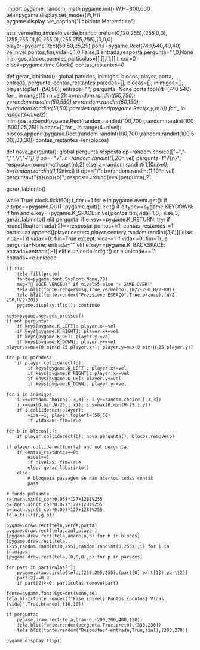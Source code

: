 import pygame, random, math
pygame.init()
W,H=800,600
tela=pygame.display.set_mode((W,H))
pygame.display.set_caption("Labirinto Matemático")

azul,vermelho,amarelo,verde,branco,preto=(0,120,255),(255,0,0),(255,255,0),(0,255,0),(255,255,255),(0,0,0)
player=pygame.Rect(50,50,25,25)
porta=pygame.Rect(740,540,40,40)
vel,nivel,pontos,fim,vida=5,1,0,False,3
entrada,resposta,pergunta="",0,None
inimigos,blocos,paredes,particulas=[],[],[],[]
t_cor=0
clock=pygame.time.Clock()
contas_restantes=0

def gerar_labirinto():
    global paredes, inimigos, blocos, player, porta, entrada, pergunta, contas_restantes
    paredes=[]; blocos=[]; inimigos=[]; player.topleft=(50,50); entrada=""; pergunta=None
    porta.topleft=(740,540)
    for _ in range(15+nivel*3):
        x=random.randint(50,750); y=random.randint(50,550)
        w=random.randint(50,150); h=random.randint(10,50)
        paredes.append(pygame.Rect(x,y,w,h))
    for _ in range(3+nivel*2):
        inimigos.append(pygame.Rect(random.randint(100,700),random.randint(100,500),25,25))
    blocos=[]
    for _ in range(4+nivel):
        blocos.append(pygame.Rect(random.randint(100,700),random.randint(100,500),30,30))
    contas_restantes=len(blocos)

def nova_pergunta():
    global pergunta,resposta
    op=random.choice(["+","-","*","/","√"])
    if op=="√":
        n=random.randint(1,20*nivel)
        pergunta=f"√{n}"; resposta=round(math.sqrt(n),2)
    else:
        a=random.randint(1,10*nivel); b=random.randint(1,10*nivel)
        if op=="/": b=random.randint(1,10*nivel)
        pergunta=f"{a}{op}{b}"; resposta=round(eval(pergunta),2)

gerar_labirinto()

while True:
    clock.tick(60); t_cor+=1
    for e in pygame.event.get():
        if e.type==pygame.QUIT: pygame.quit(); exit()
        if e.type==pygame.KEYDOWN:
            if fim and e.key==pygame.K_SPACE:
                nivel,pontos,fim,vida=1,0,False,3; gerar_labirinto()
            elif pergunta:
                if e.key==pygame.K_RETURN:
                    try:
                        if round(float(entrada),2)==resposta:
                            pontos+=1; contas_restantes-=1
                            particulas.append([player.centerx,player.centery,random.randint(3,6)])
                        else:
                            vida-=1
                            if vida<=0: fim=True
                    except:
                        vida-=1
                        if vida<=0: fim=True
                    pergunta=None; entrada=""
                elif e.key==pygame.K_BACKSPACE: entrada=entrada[:-1]
                elif e.unicode.isdigit() or e.unicode=='.': entrada+=e.unicode

    if fim:
        tela.fill(preto)
        fonte=pygame.font.SysFont(None,70)
        msg="🎉 VOCÊ VENCEU!" if nivel>5 else "💀 GAME OVER!"
        tela.blit(fonte.render(msg,True,vermelho),(W/2-200,H/2-80))
        tela.blit(fonte.render("Pressione ESPAÇO",True,branco),(W/2-250,H/2+20))
        pygame.display.flip(); continue

    keys=pygame.key.get_pressed()
    if not pergunta:
        if keys[pygame.K_LEFT]: player.x-=vel
        if keys[pygame.K_RIGHT]: player.x+=vel
        if keys[pygame.K_UP]: player.y-=vel
        if keys[pygame.K_DOWN]: player.y+=vel
    player.x=max(0,min(W-25,player.x)); player.y=max(0,min(H-25,player.y))

    for p in paredes:
        if player.colliderect(p):
            if keys[pygame.K_LEFT]: player.x+=vel
            if keys[pygame.K_RIGHT]: player.x-=vel
            if keys[pygame.K_UP]: player.y+=vel
            if keys[pygame.K_DOWN]: player.y-=vel

    for i in inimigos:
        i.x+=random.choice([-3,3]); i.y+=random.choice([-3,3])
        i.x=max(0,min(W-25,i.x)); i.y=max(0,min(H-25,i.y))
        if i.colliderect(player):
            vida-=1; player.topleft=(50,50)
            if vida<=0: fim=True

    for b in blocos[:]:
        if player.colliderect(b): nova_pergunta(); blocos.remove(b)

    if player.colliderect(porta) and not pergunta:
        if contas_restantes==0:
            nivel+=1
            if nivel>5: fim=True
            else: gerar_labirinto()
        else:
            # bloqueia passagem se não acertou todas contas
            pass

    # fundo pulsante
    r=(math.sin(t_cor*0.05)*127+128)%255
    g=(math.sin(t_cor*0.07)*127+128)%255
    b=(math.sin(t_cor*0.09)*127+128)%255
    tela.fill((r,g,b))

    pygame.draw.rect(tela,verde,porta)
    pygame.draw.rect(tela,azul,player)
    [pygame.draw.rect(tela,amarelo,b) for b in blocos]
    [pygame.draw.rect(tela,(255,random.randint(0,255),random.randint(0,255)),i) for i in inimigos]
    [pygame.draw.rect(tela,(0,0,0),p) for p in paredes]

    for part in particulas[:]:
        pygame.draw.circle(tela,(255,255,255),(part[0],part[1]),part[2])
        part[2]-=0.2
        if part[2]<=0: particulas.remove(part)

    fonte=pygame.font.SysFont(None,40)
    tela.blit(fonte.render(f"Fase:{nivel} Pontos:{pontos} Vidas:{vida}",True,branco),(10,10))

    if pergunta:
        pygame.draw.rect(tela,branco,(200,200,400,120))
        tela.blit(fonte.render(pergunta,True,preto),(330,230))
        tela.blit(fonte.render("Resposta:"+entrada,True,azul),(300,270))

    pygame.display.flip()
